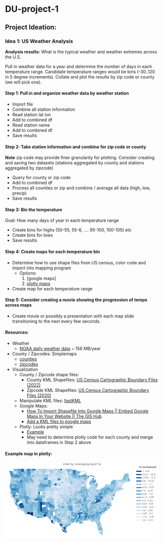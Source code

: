 # DU-project-1

## Project Ideation:

### Idea 1:  US Weather Analysis

**Analysis results:**  What is the typical weather and weather extremes across the U.S.  

Pull in weather data for a year and determine the number of days in each temperature range.  Candidate temperature ranges would be bins (-30..120 in 5 degree increments).  Collate and plot the results by zip code or county (we will pick one).

#### Step 1: Pull in and organize weather data by weather station

- Import file
- Combine all station information
- Read station lat lon
- Add to combined df
- Read station name
- Add to combined df
- Save results

#### Step 2: Take station information and combine for zip code or county

**Note** zip code may provide finer granularity for plotting.  Consider creating and saving two datasets (stations aggregated by county and stations aggregated by zipcode)

- Query for county or zip code 
- Add to combined df
- Process all counties or zip and combine / average all data (high, low, precip)
- Save results


#### Step 3: Bin the temperature

Goal: How many days of year in each temperature range

- Create bins for highs (50-55, 55-6, …. 95-100, 100-105) etc
- Create bins for lows
- Save results

#### Step 4: Create maps for each temperature bin

- Determine how to use shape files from US census, color code and import into mapping program
    - Options:  
        1. [google maps]
        2. [plotly maps](https://plotly.com/python/county-choropleth/#the-entire-usa)
- Create map for each temperature range 

#### Step 5: Consider creating a movie showing the progression of temps across maps

- Create movie or possibly a presentation with each map slide transitioning to the next every few seconds.

#### Resources:

- Weather
    - [NOAA daily weather data](https://www1.ncdc.noaa.gov/pub/data/ghcn/daily/by_year/) ~ 158 MB/year
- County / Zipcodes: Simplemaps 
    - [counties](https://simplemaps.com/data/us-counties)
    - [zipcodes](https://simplemaps.com/data/us-zips)
- Visualization
    - County / Zipcode shape files: 
        - County KML Shapefiles: [US Census Cartographic Boundary Files (2022)](https://www.census.gov/geographies/mapping-files/time-series/geo/cartographic-boundary.2022.html)
        - Zipcode KML Shapefiles: [US Census Cartographic Boundary Files (2020)](https://www.census.gov/geographies/mapping-files/time-series/geo/cartographic-boundary.2020.html)
    - Manipulate KML files: [fastKML](https://fastkml.readthedocs.io/en/latest/)
    - Google Maps:
        - [How To Import Shapefile Into Google Maps || Embed Google Maps In Your Website || The GIS Hub](https://www.youtube.com/watch?v=tfmVe2bY724)
        - [Add a KML files to google maps](https://support.google.com/maps/thread/237045555/how-to-add-a-polygon-shapefile?hl=en)
    - Plotly: Looks pretty simple
        - [Example](https://plotly.com/python/county-choropleth/#simple-example)
        - May need to determine plotly code for each county and merge into dataframes in Step 2 above

#### Example map in plotly:

![population density](imgs/US-counties-plotly-example.png)
